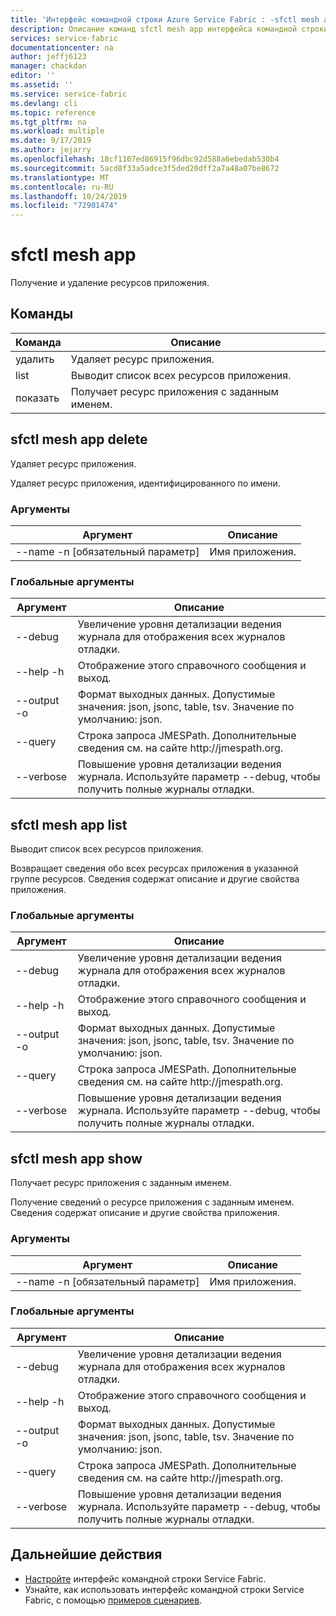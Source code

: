```yaml
---
title: 'Интерфейс командной строки Azure Service Fabric : -sfctl mesh app | Документация Майкрософт'
description: Описание команд sfctl mesh app интерфейса командной строки Service Fabric.
services: service-fabric
documentationcenter: na
author: jeffj6123
manager: chackdan
editor: ''
ms.assetid: ''
ms.service: service-fabric
ms.devlang: cli
ms.topic: reference
ms.tgt_pltfrm: na
ms.workload: multiple
ms.date: 9/17/2019
ms.author: jejarry
ms.openlocfilehash: 18cf1107ed86915f96dbc92d588a6ebedab530b4
ms.sourcegitcommit: 5acd8f33a5adce3f5ded20dff2a7a48a07be8672
ms.translationtype: MT
ms.contentlocale: ru-RU
ms.lasthandoff: 10/24/2019
ms.locfileid: "72901474"
---
```

# <a name="sfctl-mesh-app"></a>sfctl mesh app
Получение и удаление ресурсов приложения.

## <a name="commands"></a>Команды

|Команда|Описание|
| --- | --- |
| удалить | Удаляет ресурс приложения. |
| list | Выводит список всех ресурсов приложения. |
| показать | Получает ресурс приложения с заданным именем. |

## <a name="sfctl-mesh-app-delete"></a>sfctl mesh app delete
Удаляет ресурс приложения.

Удаляет ресурс приложения, идентифицированного по имени.

### <a name="arguments"></a>Аргументы

|Аргумент|Описание|
| --- | --- |
| --name -n [обязательный параметр] | Имя приложения. |

### <a name="global-arguments"></a>Глобальные аргументы

|Аргумент|Описание|
| --- | --- |
| --debug | Увеличение уровня детализации ведения журнала для отображения всех журналов отладки. |
| --help -h | Отображение этого справочного сообщения и выход. |
| --output -o | Формат выходных данных.  Допустимые значения\: json, jsonc, table, tsv.  Значение по умолчанию\: json. |
| --query | Строка запроса JMESPath. Дополнительные сведения см. на сайте http\://jmespath.org. |
| --verbose | Повышение уровня детализации ведения журнала. Используйте параметр --debug, чтобы получить полные журналы отладки. |

## <a name="sfctl-mesh-app-list"></a>sfctl mesh app list
Выводит список всех ресурсов приложения.

Возвращает сведения обо всех ресурсах приложения в указанной группе ресурсов. Сведения содержат описание и другие свойства приложения.

### <a name="global-arguments"></a>Глобальные аргументы

|Аргумент|Описание|
| --- | --- |
| --debug | Увеличение уровня детализации ведения журнала для отображения всех журналов отладки. |
| --help -h | Отображение этого справочного сообщения и выход. |
| --output -o | Формат выходных данных.  Допустимые значения\: json, jsonc, table, tsv.  Значение по умолчанию\: json. |
| --query | Строка запроса JMESPath. Дополнительные сведения см. на сайте http\://jmespath.org. |
| --verbose | Повышение уровня детализации ведения журнала. Используйте параметр --debug, чтобы получить полные журналы отладки. |

## <a name="sfctl-mesh-app-show"></a>sfctl mesh app show
Получает ресурс приложения с заданным именем.

Получение сведений о ресурсе приложения с заданным именем. Сведения содержат описание и другие свойства приложения.

### <a name="arguments"></a>Аргументы

|Аргумент|Описание|
| --- | --- |
| --name -n [обязательный параметр] | Имя приложения. |

### <a name="global-arguments"></a>Глобальные аргументы

|Аргумент|Описание|
| --- | --- |
| --debug | Увеличение уровня детализации ведения журнала для отображения всех журналов отладки. |
| --help -h | Отображение этого справочного сообщения и выход. |
| --output -o | Формат выходных данных.  Допустимые значения\: json, jsonc, table, tsv.  Значение по умолчанию\: json. |
| --query | Строка запроса JMESPath. Дополнительные сведения см. на сайте http\://jmespath.org. |
| --verbose | Повышение уровня детализации ведения журнала. Используйте параметр --debug, чтобы получить полные журналы отладки. |


## <a name="next-steps"></a>Дальнейшие действия
- [Настройте](service-fabric-cli.md) интерфейс командной строки Service Fabric.
- Узнайте, как использовать интерфейс командной строки Service Fabric, с помощью [примеров сценариев](/azure/service-fabric/scripts/sfctl-upgrade-application).